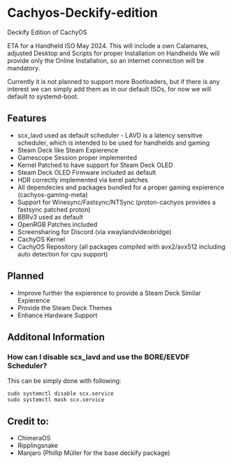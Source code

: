 # Cachyos-Deckify-edition

Deckify Edition of CachyOS

ETA for a Handheld ISO May 2024.
This will include a own Calamares, adjusted Desktop and Scripts for proper Installation on Handhelds
We will provide only the Online Installation, so an internet connection will be mandatory.

Currently it is not planned to support more Bootloaders, but if there is any interest we can simply add them as in our default ISOs, for now we will default to systemd-boot.



## Features
- scx_lavd used as default scheduler - LAVD is a latency sensitive scheduler, which is intended to be used for handhelds and gaming
- Steam Deck like Steam Expierence
- Gamescope Session proper implemented 
- Kernel Patched to have support for Steam Deck OLED
- Steam Deck OLED Firmware included as default
- HDR correctly implemented via kerel patches
- All dependecies and packages bundled for a proper gaming expierence (cachyos-gaming-meta)
- Support for Winesync/Fastsync/NTSync (proton-cachyos provides a fastsync patched proton)
- BBRv3 used as default
- OpenRGB Patches included
- Screensharing for Discord (via xwaylandvideobridge)
- CachyOS Kernel
- CachyOS Repository (all packages compiled with avx2/avx512 including auto detection for cpu support)


## Planned
- Improve further the expierence to provide a Steam Deck Similar Expierence
- Provide the Steam Deck Themes
- Enhance Hardware Support



## Additonal Information

### How can I disable scx_lavd and use the BORE/EEVDF Scheduler?

This can be simply done with following:
```
sudo systemctl disable scx.service
sudo systemctl mask scx.service
```

## Credit to:
- ChimeraOS
- Ripplingsnake
- Manjaro (Phillip Müller for the base deckify package)
